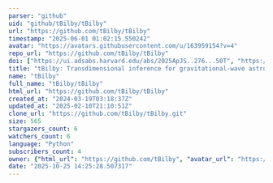 ```yaml
---
parser: "github"
uid: "github/tBilby/tBilby"
url: "https://github.com/tBilby/tBilby"
timestamp: "2025-06-01 01:02:15.550242"
avatar: "https://avatars.githubusercontent.com/u/163959154?v=4"
repo_url: "https://github.com/tBilby/tBilby"
doi: ["https://ui.adsabs.harvard.edu/abs/2025ApJS..276...50T", "https://ui.adsabs.harvard.edu/abs/2025ascl.soft05013T/abstract"]
title: "tBilby: Transdimensional inference for gravitational-wave astronomy with Bilby"
name: "tBilby"
full_name: "tBilby/tBilby"
html_url: "https://github.com/tBilby/tBilby"
created_at: "2024-03-19T03:18:37Z"
updated_at: "2025-02-10T21:10:51Z"
clone_url: "https://github.com/tBilby/tBilby.git"
size: 565
stargazers_count: 6
watchers_count: 6
language: "Python"
subscribers_count: 4
owner: {"html_url": "https://github.com/tBilby", "avatar_url": "https://avatars.githubusercontent.com/u/163959154?v=4", "login": "tBilby", "type": "User"}
date: "2025-10-25 14:25:28.507317"
---
```

